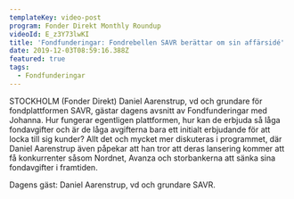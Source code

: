 ```yaml
---
templateKey: video-post
program: Fonder Direkt Monthly Roundup
videoId: E_z3Y73lwKI
title: 'Fondfunderingar: Fondrebellen SAVR berättar om sin affärsidé'
date: 2019-12-03T08:59:16.388Z
featured: true
tags:
  - Fondfunderingar
---
```

STOCKHOLM (Fonder Direkt) Daniel Aarenstrup, vd och grundare för fondplattformen SAVR, gästar dagens avsnitt av Fondfunderingar med Johanna. Hur fungerar egentligen plattformen, hur kan de erbjuda så låga fondavgifter och är de låga avgifterna bara ett initialt erbjudande för att locka till sig kunder? Allt det och mycket mer diskuteras i programmet, där Daniel Aarenstrup även påpekar att han tror att deras lansering kommer att få konkurrenter såsom Nordnet, Avanza och storbankerna att sänka sina fondavgifter i framtiden.



Dagens gäst: Daniel Aarenstrup, vd och grundare SAVR.
